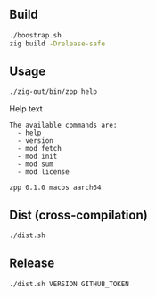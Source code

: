 ## Build
```sh
./boostrap.sh
zig build -Drelease-safe
```

## Usage
```sh
./zig-out/bin/zpp help
```

Help text
```
The available commands are:
  - help
  - version
  - mod fetch
  - mod init
  - mod sum
  - mod license

zpp 0.1.0 macos aarch64
```

## Dist (cross-compilation)
```sh
./dist.sh
```

## Release
```sh
./dist.sh VERSION GITHUB_TOKEN
```